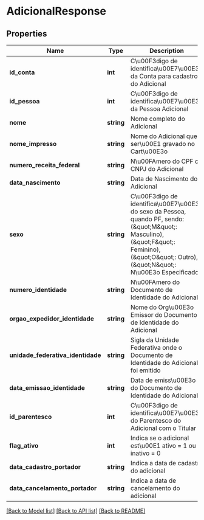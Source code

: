# AdicionalResponse

## Properties
Name | Type | Description | Notes
------------ | ------------- | ------------- | -------------
**id_conta** | **int** | C\u00F3digo de identifica\u00E7\u00E3o da Conta para cadastro do Adicional | [optional] 
**id_pessoa** | **int** | C\u00F3digo de identifica\u00E7\u00E3o da Pessoa Adicional | [optional] 
**nome** | **string** | Nome completo do Adicional | [optional] 
**nome_impresso** | **string** | Nome do Adicional que ser\u00E1 gravado no Cart\u00E3o | [optional] 
**numero_receita_federal** | **string** | N\u00FAmero do CPF ou CNPJ do Adicional | [optional] 
**data_nascimento** | **string** | Data de Nascimento do Adicional | [optional] 
**sexo** | **string** | C\u00F3digo de identifica\u00E7\u00E3o do sexo da Pessoa, quando PF, sendo: (\&quot;M\&quot;: Masculino), (\&quot;F\&quot;: Feminino), (\&quot;O\&quot;: Outro), (\&quot;N\&quot;: N\u00E3o Especificado). | [optional] 
**numero_identidade** | **string** | N\u00FAmero do Documento de Identidade do Adicional | [optional] 
**orgao_expedidor_identidade** | **string** | Nome do Org\u00E3o Emissor do Documento de Identidade do Adicional | [optional] 
**unidade_federativa_identidade** | **string** | Sigla da Unidade Federativa onde o Documento de Identidade do Adicional foi emitido | [optional] 
**data_emissao_identidade** | **string** | Data de emiss\u00E3o do Documento de Identidade do Adicional | [optional] 
**id_parentesco** | **int** | C\u00F3digo de identifica\u00E7\u00E3o do Parentesco do Adicional com o Titular | [optional] 
**flag_ativo** | **int** | Indica se o adicional est\u00E1 ativo = 1 ou inativo = 0 | [optional] 
**data_cadastro_portador** | **string** | Indica a data de cadastro do adicional | [optional] 
**data_cancelamento_portador** | **string** | Indica a data de cancelamento do adicional | [optional] 

[[Back to Model list]](../README.md#documentation-for-models) [[Back to API list]](../README.md#documentation-for-api-endpoints) [[Back to README]](../README.md)


